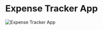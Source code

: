 # Expense Tracker App

![Expense Tracker App](https://github.com/Hassanulhaq52/Expense-Tracker-Flutter/assets/81625175/ea836b5d-a19a-49da-a45a-eff56de8bc11)
